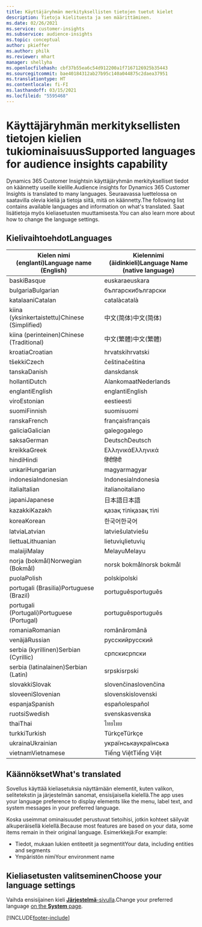 ```yaml
---
title: Käyttäjäryhmän merkityksellisten tietojen tuetut kielet
description: Tietoja kielituesta ja sen määrittäminen.
ms.date: 02/26/2021
ms.service: customer-insights
ms.subservice: audience-insights
ms.topic: conceptual
author: pkieffer
ms.author: philk
ms.reviewer: mhart
manager: shellyha
ms.openlocfilehash: cbf37b55ea6c54d912200a1f7167126925b35443
ms.sourcegitcommit: bae40184312ab27b95c140a044875c2daea37951
ms.translationtype: HT
ms.contentlocale: fi-FI
ms.lasthandoff: 03/15/2021
ms.locfileid: "5595468"
---
```

# <a name="supported-languages-for-audience-insights-capability"></a><span data-ttu-id="a1fab-103">Käyttäjäryhmän merkityksellisten tietojen kielien tukiominaisuus</span><span class="sxs-lookup"><span data-stu-id="a1fab-103">Supported languages for audience insights capability</span></span>

<span data-ttu-id="a1fab-104">Dynamics 365 Customer Insightsin käyttäjäryhmän merkitykselliset tiedot on käännetty useille kielille.</span><span class="sxs-lookup"><span data-stu-id="a1fab-104">Audience insights for Dynamics 365 Customer Insights is translated to many languages.</span></span> <span data-ttu-id="a1fab-105">Seuraavassa luettelossa on saatavilla olevia kieliä ja tietoja siitä, mitä on käännetty.</span><span class="sxs-lookup"><span data-stu-id="a1fab-105">The following list contains available languages and information on what's translated.</span></span> <span data-ttu-id="a1fab-106">Saat lisätietoja myös kieliasetusten muuttamisesta.</span><span class="sxs-lookup"><span data-stu-id="a1fab-106">You can also learn more about how to change the language settings.</span></span> 

## <a name="languages"></a><span data-ttu-id="a1fab-107">Kielivaihtoehdot</span><span class="sxs-lookup"><span data-stu-id="a1fab-107">Languages</span></span>

| <span data-ttu-id="a1fab-108">Kielen nimi (englanti)</span><span class="sxs-lookup"><span data-stu-id="a1fab-108">Language name (English)</span></span>|  <span data-ttu-id="a1fab-109">Kielennimi (äidinkieli)</span><span class="sxs-lookup"><span data-stu-id="a1fab-109">Language Name (native language)</span></span> |
| ------------- | ------------- |
| <span data-ttu-id="a1fab-110">baski</span><span class="sxs-lookup"><span data-stu-id="a1fab-110">Basque</span></span> | <span data-ttu-id="a1fab-111">euskara</span><span class="sxs-lookup"><span data-stu-id="a1fab-111">euskara</span></span> |
| <span data-ttu-id="a1fab-112">bulgaria</span><span class="sxs-lookup"><span data-stu-id="a1fab-112">Bulgarian</span></span> | <span data-ttu-id="a1fab-113">български</span><span class="sxs-lookup"><span data-stu-id="a1fab-113">български</span></span> |
| <span data-ttu-id="a1fab-114">katalaani</span><span class="sxs-lookup"><span data-stu-id="a1fab-114">Catalan</span></span> | <span data-ttu-id="a1fab-115">català</span><span class="sxs-lookup"><span data-stu-id="a1fab-115">català</span></span> |
| <span data-ttu-id="a1fab-116">kiina (yksinkertaistettu)</span><span class="sxs-lookup"><span data-stu-id="a1fab-116">Chinese (Simplified)</span></span> | <span data-ttu-id="a1fab-117">中文(简体)</span><span class="sxs-lookup"><span data-stu-id="a1fab-117">中文(简体)</span></span> |
| <span data-ttu-id="a1fab-118">kiina (perinteinen)</span><span class="sxs-lookup"><span data-stu-id="a1fab-118">Chinese (Traditional)</span></span> | <span data-ttu-id="a1fab-119">中文(繁體)</span><span class="sxs-lookup"><span data-stu-id="a1fab-119">中文(繁體)</span></span> |
| <span data-ttu-id="a1fab-120">kroatia</span><span class="sxs-lookup"><span data-stu-id="a1fab-120">Croatian</span></span> | <span data-ttu-id="a1fab-121">hrvatski</span><span class="sxs-lookup"><span data-stu-id="a1fab-121">hrvatski</span></span> |
| <span data-ttu-id="a1fab-122">tšekki</span><span class="sxs-lookup"><span data-stu-id="a1fab-122">Czech</span></span> | <span data-ttu-id="a1fab-123">čeština</span><span class="sxs-lookup"><span data-stu-id="a1fab-123">čeština</span></span> |
| <span data-ttu-id="a1fab-124">tanska</span><span class="sxs-lookup"><span data-stu-id="a1fab-124">Danish</span></span> | <span data-ttu-id="a1fab-125">dansk</span><span class="sxs-lookup"><span data-stu-id="a1fab-125">dansk</span></span> |
| <span data-ttu-id="a1fab-126">hollanti</span><span class="sxs-lookup"><span data-stu-id="a1fab-126">Dutch</span></span> | <span data-ttu-id="a1fab-127">Alankomaat</span><span class="sxs-lookup"><span data-stu-id="a1fab-127">Nederlands</span></span> |
| <span data-ttu-id="a1fab-128">englanti</span><span class="sxs-lookup"><span data-stu-id="a1fab-128">English</span></span> | <span data-ttu-id="a1fab-129">englanti</span><span class="sxs-lookup"><span data-stu-id="a1fab-129">English</span></span> |
| <span data-ttu-id="a1fab-130">viro</span><span class="sxs-lookup"><span data-stu-id="a1fab-130">Estonian</span></span> | <span data-ttu-id="a1fab-131">eesti</span><span class="sxs-lookup"><span data-stu-id="a1fab-131">eesti</span></span> |
| <span data-ttu-id="a1fab-132">suomi</span><span class="sxs-lookup"><span data-stu-id="a1fab-132">Finnish</span></span> | <span data-ttu-id="a1fab-133">suomi</span><span class="sxs-lookup"><span data-stu-id="a1fab-133">suomi</span></span> |
| <span data-ttu-id="a1fab-134">ranska</span><span class="sxs-lookup"><span data-stu-id="a1fab-134">French</span></span> | <span data-ttu-id="a1fab-135">français</span><span class="sxs-lookup"><span data-stu-id="a1fab-135">français</span></span> |
| <span data-ttu-id="a1fab-136">galicia</span><span class="sxs-lookup"><span data-stu-id="a1fab-136">Galician</span></span> | <span data-ttu-id="a1fab-137">galego</span><span class="sxs-lookup"><span data-stu-id="a1fab-137">galego</span></span> |
| <span data-ttu-id="a1fab-138">saksa</span><span class="sxs-lookup"><span data-stu-id="a1fab-138">German</span></span> | <span data-ttu-id="a1fab-139">Deutsch</span><span class="sxs-lookup"><span data-stu-id="a1fab-139">Deutsch</span></span> |
| <span data-ttu-id="a1fab-140">kreikka</span><span class="sxs-lookup"><span data-stu-id="a1fab-140">Greek</span></span> | <span data-ttu-id="a1fab-141">Ελληνικά</span><span class="sxs-lookup"><span data-stu-id="a1fab-141">Ελληνικά</span></span> |
| <span data-ttu-id="a1fab-142">hindi</span><span class="sxs-lookup"><span data-stu-id="a1fab-142">Hindi</span></span> | <span data-ttu-id="a1fab-143">हिंदी</span><span class="sxs-lookup"><span data-stu-id="a1fab-143">हिंदी</span></span> |
| <span data-ttu-id="a1fab-144">unkari</span><span class="sxs-lookup"><span data-stu-id="a1fab-144">Hungarian</span></span> | <span data-ttu-id="a1fab-145">magyar</span><span class="sxs-lookup"><span data-stu-id="a1fab-145">magyar</span></span> |
| <span data-ttu-id="a1fab-146">indonesia</span><span class="sxs-lookup"><span data-stu-id="a1fab-146">Indonesian</span></span> | <span data-ttu-id="a1fab-147">Indonesia</span><span class="sxs-lookup"><span data-stu-id="a1fab-147">Indonesia</span></span> |
| <span data-ttu-id="a1fab-148">italia</span><span class="sxs-lookup"><span data-stu-id="a1fab-148">Italian</span></span> | <span data-ttu-id="a1fab-149">italiano</span><span class="sxs-lookup"><span data-stu-id="a1fab-149">italiano</span></span> |
| <span data-ttu-id="a1fab-150">japani</span><span class="sxs-lookup"><span data-stu-id="a1fab-150">Japanese</span></span> | <span data-ttu-id="a1fab-151">日本語</span><span class="sxs-lookup"><span data-stu-id="a1fab-151">日本語</span></span> |
| <span data-ttu-id="a1fab-152">kazakki</span><span class="sxs-lookup"><span data-stu-id="a1fab-152">Kazakh</span></span> | <span data-ttu-id="a1fab-153">қазақ тілі</span><span class="sxs-lookup"><span data-stu-id="a1fab-153">қазақ тілі</span></span> |
| <span data-ttu-id="a1fab-154">korea</span><span class="sxs-lookup"><span data-stu-id="a1fab-154">Korean</span></span> | <span data-ttu-id="a1fab-155">한국어</span><span class="sxs-lookup"><span data-stu-id="a1fab-155">한국어</span></span> |
| <span data-ttu-id="a1fab-156">latvia</span><span class="sxs-lookup"><span data-stu-id="a1fab-156">Latvian</span></span> | <span data-ttu-id="a1fab-157">latviešu</span><span class="sxs-lookup"><span data-stu-id="a1fab-157">latviešu</span></span> |
| <span data-ttu-id="a1fab-158">liettua</span><span class="sxs-lookup"><span data-stu-id="a1fab-158">Lithuanian</span></span> | <span data-ttu-id="a1fab-159">lietuvių</span><span class="sxs-lookup"><span data-stu-id="a1fab-159">lietuvių</span></span> |
| <span data-ttu-id="a1fab-160">malaiji</span><span class="sxs-lookup"><span data-stu-id="a1fab-160">Malay</span></span> | <span data-ttu-id="a1fab-161">Melayu</span><span class="sxs-lookup"><span data-stu-id="a1fab-161">Melayu</span></span> |
| <span data-ttu-id="a1fab-162">norja (bokmål)</span><span class="sxs-lookup"><span data-stu-id="a1fab-162">Norwegian (Bokmål)</span></span> | <span data-ttu-id="a1fab-163">norsk bokmål</span><span class="sxs-lookup"><span data-stu-id="a1fab-163">norsk bokmål</span></span> |
| <span data-ttu-id="a1fab-164">puola</span><span class="sxs-lookup"><span data-stu-id="a1fab-164">Polish</span></span> | <span data-ttu-id="a1fab-165">polski</span><span class="sxs-lookup"><span data-stu-id="a1fab-165">polski</span></span> |
| <span data-ttu-id="a1fab-166">portugali (Brasilia)</span><span class="sxs-lookup"><span data-stu-id="a1fab-166">Portuguese (Brazil)</span></span> | <span data-ttu-id="a1fab-167">português</span><span class="sxs-lookup"><span data-stu-id="a1fab-167">português</span></span> |
| <span data-ttu-id="a1fab-168">portugali (Portugali)</span><span class="sxs-lookup"><span data-stu-id="a1fab-168">Portuguese (Portugal)</span></span> | <span data-ttu-id="a1fab-169">português</span><span class="sxs-lookup"><span data-stu-id="a1fab-169">português</span></span> |
| <span data-ttu-id="a1fab-170">romania</span><span class="sxs-lookup"><span data-stu-id="a1fab-170">Romanian</span></span> | <span data-ttu-id="a1fab-171">română</span><span class="sxs-lookup"><span data-stu-id="a1fab-171">română</span></span> |
| <span data-ttu-id="a1fab-172">venäjä</span><span class="sxs-lookup"><span data-stu-id="a1fab-172">Russian</span></span> | <span data-ttu-id="a1fab-173">pусский</span><span class="sxs-lookup"><span data-stu-id="a1fab-173">pусский</span></span> |
| <span data-ttu-id="a1fab-174">serbia (kyrillinen)</span><span class="sxs-lookup"><span data-stu-id="a1fab-174">Serbian (Cyrillic)</span></span> | <span data-ttu-id="a1fab-175">српски</span><span class="sxs-lookup"><span data-stu-id="a1fab-175">српски</span></span> |
| <span data-ttu-id="a1fab-176">serbia (latinalainen)</span><span class="sxs-lookup"><span data-stu-id="a1fab-176">Serbian (Latin)</span></span> | <span data-ttu-id="a1fab-177">srpski</span><span class="sxs-lookup"><span data-stu-id="a1fab-177">srpski</span></span> |
| <span data-ttu-id="a1fab-178">slovakki</span><span class="sxs-lookup"><span data-stu-id="a1fab-178">Slovak</span></span> | <span data-ttu-id="a1fab-179">slovenčina</span><span class="sxs-lookup"><span data-stu-id="a1fab-179">slovenčina</span></span> |
| <span data-ttu-id="a1fab-180">sloveeni</span><span class="sxs-lookup"><span data-stu-id="a1fab-180">Slovenian</span></span> | <span data-ttu-id="a1fab-181">slovenski</span><span class="sxs-lookup"><span data-stu-id="a1fab-181">slovenski</span></span> |
| <span data-ttu-id="a1fab-182">espanja</span><span class="sxs-lookup"><span data-stu-id="a1fab-182">Spanish</span></span> | <span data-ttu-id="a1fab-183">español</span><span class="sxs-lookup"><span data-stu-id="a1fab-183">español</span></span> |
| <span data-ttu-id="a1fab-184">ruotsi</span><span class="sxs-lookup"><span data-stu-id="a1fab-184">Swedish</span></span> | <span data-ttu-id="a1fab-185">svenska</span><span class="sxs-lookup"><span data-stu-id="a1fab-185">svenska</span></span> |
| <span data-ttu-id="a1fab-186">thai</span><span class="sxs-lookup"><span data-stu-id="a1fab-186">Thai</span></span> | <span data-ttu-id="a1fab-187">ไทย</span><span class="sxs-lookup"><span data-stu-id="a1fab-187">ไทย</span></span> |
| <span data-ttu-id="a1fab-188">turkki</span><span class="sxs-lookup"><span data-stu-id="a1fab-188">Turkish</span></span> | <span data-ttu-id="a1fab-189">Türkçe</span><span class="sxs-lookup"><span data-stu-id="a1fab-189">Türkçe</span></span> |
| <span data-ttu-id="a1fab-190">ukraina</span><span class="sxs-lookup"><span data-stu-id="a1fab-190">Ukrainian</span></span> | <span data-ttu-id="a1fab-191">українська</span><span class="sxs-lookup"><span data-stu-id="a1fab-191">українська</span></span> |
| <span data-ttu-id="a1fab-192">vietnam</span><span class="sxs-lookup"><span data-stu-id="a1fab-192">Vietnamese</span></span> | <span data-ttu-id="a1fab-193">Tiếng Việt</span><span class="sxs-lookup"><span data-stu-id="a1fab-193">Tiếng Việt</span></span> |

## <a name="whats-translated"></a><span data-ttu-id="a1fab-194">Käännökset</span><span class="sxs-lookup"><span data-stu-id="a1fab-194">What's translated</span></span>

<span data-ttu-id="a1fab-195">Sovellus käyttää kieliasetuksia näyttämään elementit, kuten valikon, selitetekstin ja järjestelmän sanomat, ensisijaisella kielellä.</span><span class="sxs-lookup"><span data-stu-id="a1fab-195">The app uses your language preference to display elements like the menu, label text, and system messages in your preferred language.</span></span>

<span data-ttu-id="a1fab-196">Koska useimmat ominaisuudet perustuvat tietoihisi, jotkin kohteet säilyvät alkuperäisellä kielellä.</span><span class="sxs-lookup"><span data-stu-id="a1fab-196">Because most features are based on your data, some items remain in their original language.</span></span> <span data-ttu-id="a1fab-197">Esimerkkejä:</span><span class="sxs-lookup"><span data-stu-id="a1fab-197">For example:</span></span>

- <span data-ttu-id="a1fab-198">Tiedot, mukaan lukien entiteetit ja segmentit</span><span class="sxs-lookup"><span data-stu-id="a1fab-198">Your data, including entities and segments</span></span>
- <span data-ttu-id="a1fab-199">Ympäristön nimi</span><span class="sxs-lookup"><span data-stu-id="a1fab-199">Your environment name</span></span>

## <a name="choose-your-language-settings"></a><span data-ttu-id="a1fab-200">Kieliasetusten valitseminen</span><span class="sxs-lookup"><span data-stu-id="a1fab-200">Choose your language settings</span></span>  

<span data-ttu-id="a1fab-201">Vaihda ensisijainen kieli [**Järjestelmä**-sivulla](system.md).</span><span class="sxs-lookup"><span data-stu-id="a1fab-201">Change your preferred language [on the **System** page](system.md).</span></span>


[!INCLUDE[footer-include](../includes/footer-banner.md)]